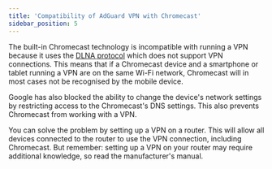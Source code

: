 ```yaml
---
title: 'Compatibility of AdGuard VPN with Chromecast'
sidebar_position: 5
---
```


The built-in Chromecast technology is incompatible with running a VPN because it uses the [DLNA protocol](https://en.wikipedia.org/wiki/Digital_Living_Network_Alliance) which does not support VPN connections. This means that if a Chromecast device and a smartphone or tablet running a VPN are on the same Wi-Fi network, Chromecast will in most cases not be recognised by the mobile device.

Google has also blocked the ability to change the device's network settings by restricting access to the Chromecast's DNS settings. This also prevents Chromecast from working with a VPN.

You can solve the problem by setting up a VPN on a router. This will allow all devices connected to the router to use the VPN connection, including Chromecast. But remember: setting up a VPN on your router may require additional knowledge, so read the manufacturer's manual.